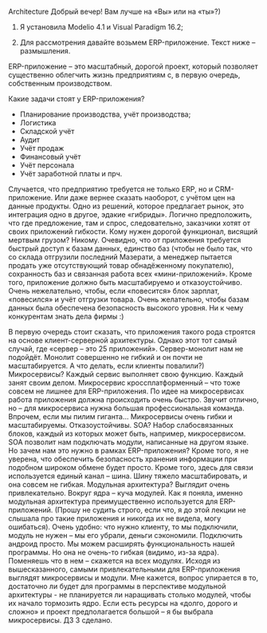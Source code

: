 Architecture
Добрый вечер! Вам лучше на «Вы» или на «ты»?)

1.	Я установила Modelio 4.1 и Visual Paradigm 16.2;

2.	Для рассмотрения давайте возьмем ERP-приложение. Текст ниже – размышления.

ERP-приложение – это масштабный, дорогой проект, который позволяет существенно облегчить жизнь предприятиям с, в первую очередь, собственным производством.

Какие задачи стоят у ERP-приложения?
- Планирование производства, учёт производства;
- Логистика
- Складской учёт
- Аудит
- Учёт продаж
- Финансовый учёт
- Учёт персонала
- Учёт заработной платы
и прч.

Случается, что предприятию требуется не только ERP, но и CRM-приложение. Или даже вернее сказать наоборот, с учётом цен на данные продукты. Одно из решений, которое предлагает рынок, это интеграция одно в другое, эдакие «гибриды». Логично предположить, что где предложение, там и спрос, следовательно, заказчики хотят от своих приложений гибкости. Кому нужен дорогой функционал, висящий мертвым грузом? Никому.
Очевидно, что от приложения требуется быстрый доступ к базам данных, единство баз (чтобы не было так, что со склада отгрузили последний Мазерати, а менеджер пытается продать уже отсутствующий товар обнадёженному покупателю), сохранность баз и связанная работа всех «мини-приложений». Кроме того, приложение должно быть масштабируемо и отказоустойчиво. Очень нежелательно, чтобы, если «повесится» блок зарплат, «повесился» и учёт отгрузки товара. Очень желательно, чтобы базам данных была обеспечена безопасность высокого уровня. Ни к чему конкурентам знать дела фирмы :)

В первую очередь стоит сказать, что приложения такого рода строятся на основе клиент-серверной архитектуры. Однако этот тот самый случай, где «сервер – это 25 приложений». Сервер-монолит нам не подойдёт. Монолит совершенно не гибкий и он почти не масштабируется. А что делать, если клиенты повалили?)
Микросервисы? Каждый сервис выполняет свою функцию. Каждый занят своим делом. Микросервис кроссплатформенный – что тоже совсем не лишнее для ERP-приложения. По идее на микросервисах работа приложения должна происходить очень быстро. Звучит отлично, но – для микросервиса нужна большая профессиональная команда. Впрочем, если мы пилим гиганта… Микросервисы очень гибки и масштабируемы. Отказоустойчивы.
SOA? Набор слабосвязанных блоков, каждый из которых может быть, например, микросервисом. SOA позволит нам подключать модули, написанные на другом языке. Но зачем нам это нужно в рамках ERP-приложения? Кроме того, я не уверена, что обеспечить безопасность хранения информации при подобном широком обмене будет просто. Кроме того, здесь для связи используется единый канал – шина. Шину тяжело масштабировать, и она совсем не гибкая.
Модульная архитектура? Выглядит очень привлекательно. Вокруг ядра – куча модулей. Как я поняла, именно модульная архитектура преимущественно используется для ERP-приложений. (Прошу не судить строго, если что, я до этой лекции не слышала про такие приложения и никогда их не видела, могу ошибаться). Очень удобно: что нужно клиенту, то мы подключили, модуль не нужен – мы его убрали, деньги сэкономили. Подключить андроид просто. Мы можем расширять функциональность нашей программы. Но она не очень-то гибкая (видимо, из-за ядра). Поменяешь что в нем – скажется на всех модулях.
Исходя из вышесказанного, самыми привлекательными для ERP-приложения выглядят микросервисы и модули.
Мне кажется, вопрос упирается в то, достаточно ли будет для программы в перспективе модульной архитектуры - не планируется ли наращивать столько модулей, чтобы их начало тормозить ядро.
Если есть ресурсы на «долго, дорого и сложно» и проект предполагается большой – я бы выбрала микросервисы.
ДЗ 3 сделано.
